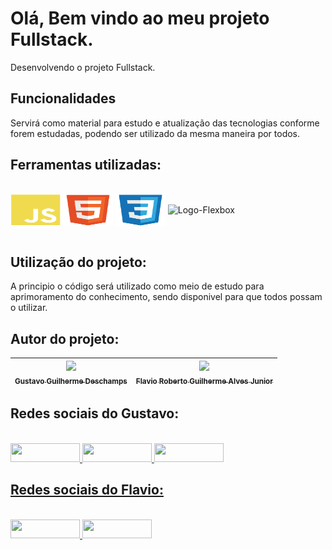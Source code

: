 # Olá, Bem vindo ao meu projeto Fullstack.

Desenvolvendo o projeto Fullstack. <br>

## Funcionalidades

Servirá como material para estudo e atualização das tecnologias conforme forem estudadas, podendo ser utilizado da mesma maneira por todos.

## Ferramentas utilizadas:
<div style="display: inline_block"><br>
  <img align="center" alt="Logo-Js" height="50" width="80" src="https://raw.githubusercontent.com/devicons/devicon/master/icons/javascript/javascript-plain.svg">
  <img align="center" alt="Logo-HTML" height="50" width="80" src="https://raw.githubusercontent.com/devicons/devicon/master/icons/html5/html5-original.svg">
  <img align="center" alt="Logo-CSS" height="50" width="80" src="https://raw.githubusercontent.com/devicons/devicon/master/icons/css3/css3-original.svg">
  <img align="center" alt="Logo-Flexbox" height="50" width="80" src="https://opspl.com/wp-content/uploads/2019/04/Flexbox.jpg">
</div>
<br>

## Utilização do projeto:

A principio o código será utilizado como meio de estudo para aprimoramento do conhecimento, sendo disponivel para que todos possam o utilizar.

## Autor do projeto:

| [<img src="https://avatars.githubusercontent.com/u/127525441?s=400&u=a2dd9be461736d5dc7622ea542162dfc99d3cf08&v=4" width=115><br><sub>Gustavo Guilherme Deschamps</sub>](https://github.com/GuDeschamps) |  [<img src="https://avatars.githubusercontent.com/u/127878778?v=4" width=115><br><sub>Flavio Roberto Guilherme Alves Junior</sub>](https://github.com/flaviorgaj)
| :---: | :---: |

## Redes sociais do Gustavo:
<div style="display: inline_block"><br>
     <a href="https://github.com/GuDeschamps" target="_blank"> <img src="https://img.shields.io/badge/github-%23121011.svg?style=for-the-badge&logo=github&logoColor=white" target="_blank"  height="30" width="111>"</a>
     <a href="https://cursos.alura.com.br/user/gustavodguilherme0205" target="_blank"><img src="https://www.alura.com.br/assets/img/home/alura-logo.1647533643.svg" height="30" width="111>"</a> 
    <a href="https://www.linkedin.com/in/gustavo-guilherme-deschamps-a6274b137" target="_blank"><img src="https://img.shields.io/badge/linkedin-%230077B5.svg?style=for-the-badge&logo=linkedin&logoColor=white" target="_blank" height="30" width="111>"</a> 

## Redes sociais do Flavio:

<div style="display: inline_block"><br>
     <a href="https://github.com/flaviorgaj" target="_blank"> <img src="https://img.shields.io/badge/github-%23121011.svg?style=for-the-badge&logo=github&logoColor=white" target="_blank"  height="30" width="111>"</a>
    <a href="https://www.linkedin.com/in/flavio-roberto-guilherme-alves-j%C3%BAnior-b616a5205/" target="_blank"><img src="https://img.shields.io/badge/linkedin-%230077B5.svg?style=for-the-badge&logo=linkedin&logoColor=white" target="_blank" height="30" width="111>"</a> 
    
</div>

<!--
Descrição do seu projeto;
Funcionalidades;
Como os usuários podem utilizá-lo;
Onde os usuários podem encontrar ajuda sobre seu projeto;
Autores do projeto
-->
